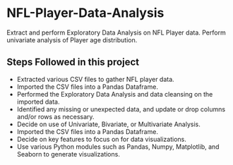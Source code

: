 # NFL-Player-Data-Analysis
Extract and perform Exploratory Data Analysis on NFL Player data.  Perform univariate analysis of Player age distribution. 

## Steps Followed in this project

- Extracted various CSV files to gather NFL player data.
- Imported the CSV files into a Pandas Dataframe.
- Performed the Exploratory Data Analysis and data cleansing on the imported data.
- Identified any missing or unexpected data, and update or drop columns and/or rows as necessary.
- Decide on use of Univariate, Bivariate, or Multivariate Analysis.
- Imported the CSV files into a Pandas Dataframe.
- Decide on key features to focus on for data visualizations.
- Use various Python modules such as Pandas, Numpy, Matplotlib, and Seaborn to generate visualizations.
